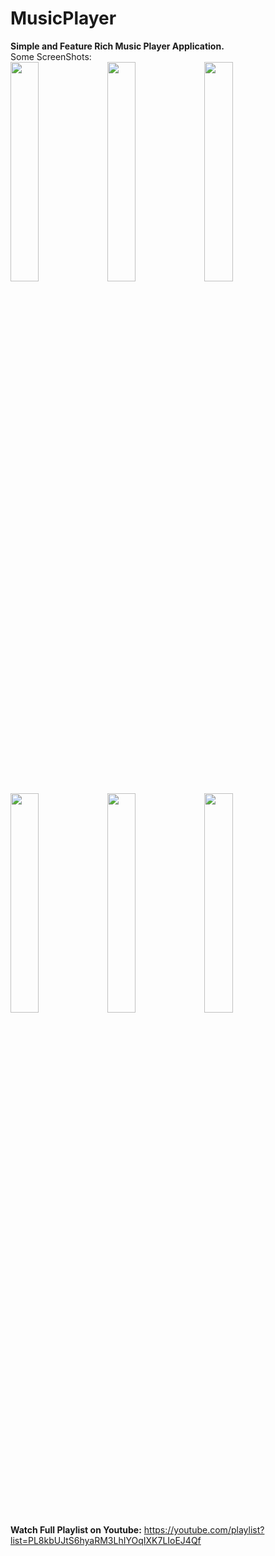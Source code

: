 # MusicPlayer
<b>Simple and Feature Rich Music Player Application.</b></br>
Some ScreenShots:</br>
<img src="https://github.com/HarshAndroid/VideoPlayer/blob/master/music_player_screenshots/screen_1" width=30% height=30%/>
<img src="https://github.com/HarshAndroid/VideoPlayer/blob/master/music_player_screenshots/screen_3.png" width=30% height=30%/>
<img src="https://github.com/HarshAndroid/VideoPlayer/blob/master/music_player_screenshots/screen_4.png" width=30% height=30%/>
<img src="https://github.com/HarshAndroid/VideoPlayer/blob/master/music_player_screenshots/screen_6.png" width=30% height=30%/>
<img src="https://github.com/HarshAndroid/VideoPlayer/blob/master/music_player_screenshots/screen_7.png" width=30% height=30%/>
<img src="https://github.com/HarshAndroid/VideoPlayer/blob/master/music_player_screenshots/Screenshot_2021-09-04-09-04-52-897_com.miui.home.jpg.png" width=30% height=30%/>
<br>
<b>Watch Full Playlist on Youtube:</b>
  https://youtube.com/playlist?list=PL8kbUJtS6hyaRM3LhIYOqIXK7LIoEJ4Qf

